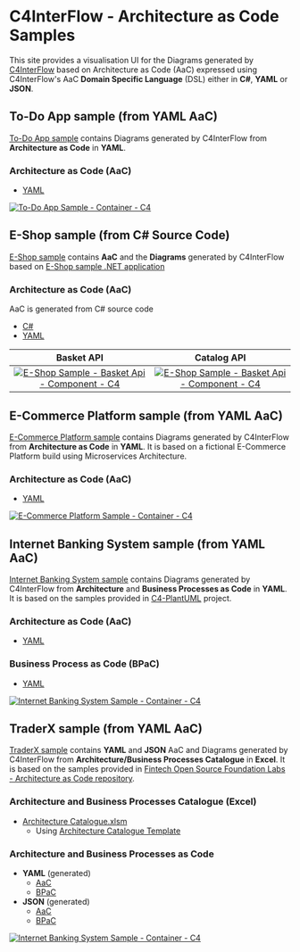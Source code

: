 # C4InterFlow - Architecture as Code Samples

This site provides a visualisation UI for the Diagrams generated by [C4InterFlow](https://github.com/SlavaVedernikov/C4InterFlow) based on Architecture as Code (AaC) expressed using C4InterFlow's AaC **Domain Specific Language** (DSL) either in **C#**, **YAML** or **JSON**.

## To-Do App sample (from YAML AaC)
[To-Do App sample](https://c4interflow.github.io/architecture-as-code-samples-visualiser/todo-app) contains Diagrams generated by C4InterFlow from **Architecture as Code** in **YAML**.
### Architecture as Code (AaC)
- [YAML](https://github.com/SlavaVedernikov/C4InterFlow/blob/master/Samples/ToDoApp/Architecture/ToDoApp.yaml)

[![To-Do App Sample - Container - C4](todo-app/Software%20Systems/Container%20-%20C4.svg)](https://c4interflow.github.io/architecture-as-code-samples-visualiser/todo-app)

## E-Shop sample (from C# Source Code)
[E-Shop sample](https://c4interflow.github.io/architecture-as-code-samples-visualiser/dotnet-eshop) contains **AaC** and the **Diagrams** generated by C4InterFlow based on [E-Shop sample .NET application ](https://github.com/dotnet/eShop)
### Architecture as Code (AaC)
AaC is generated from C# source code
- [C#](https://github.com/SlavaVedernikov/C4InterFlow/tree/master/Samples/dotnet.eShop/dotnet.eShop.Architecture/SoftwareSystems)
- [YAML](https://github.com/SlavaVedernikov/C4InterFlow/tree/master/Samples/dotnet.eShop/dotnet.eShop.Architecture/Yaml)

| Basket API | Catalog API |
|:-------:|:-------:|
| [![E-Shop Sample - Basket Api - Component - C4](dotnet-eshop/Software%20Systems/Basket%20Api/Component%20-%20C4.svg)](https://c4interflow.github.io/architecture-as-code-samples-visualiser/dotnet-eshop) | [![E-Shop Sample - Basket Api - Component - C4](dotnet-eshop/Software%20Systems/Catalog%20Api/Component%20-%20C4.svg)](https://c4interflow.github.io/architecture-as-code-samples-visualiser/dotnet-eshop) |

## E-Commerce Platform sample (from YAML AaC)
[E-Commerce Platform sample](https://c4interflow.github.io/architecture-as-code-samples-visualiser/e-commerce-platform) contains Diagrams generated by C4InterFlow from **Architecture as Code** in **YAML**. It is based on a fictional E-Commerce Platform build using Microservices Architecture.
### Architecture as Code (AaC)
- [YAML](https://github.com/SlavaVedernikov/C4InterFlow/tree/master/Samples/E-Commerce%20Platform/Yaml/Architecture/SoftwareSystems)

[![E-Commerce Platform Sample - Container - C4](e-commerce-platform/Software%20Systems/Context%20-%20C4%20Static.svg)](https://c4interflow.github.io/architecture-as-code-samples-visualiser/e-commerce-platform)

## Internet Banking System sample (from YAML AaC)
[Internet Banking System sample](https://c4interflow.github.io/architecture-as-code-samples-visualiser/internet-banking-system) contains Diagrams generated by C4InterFlow from **Architecture** and **Business Processes as Code** in **YAML**. It is based on the samples provided in [C4-PlantUML](https://github.com/plantuml-stdlib/C4-PlantUML/tree/master/samples) project.
### Architecture as Code (AaC)
- [YAML](https://github.com/SlavaVedernikov/C4InterFlow/tree/master/Samples/Internet%20Banking%20System/Yaml/Architecture/SoftwareSystems)
### Business Process as Code (BPaC)
- [YAML](https://github.com/SlavaVedernikov/C4InterFlow/tree/master/Samples/Internet%20Banking%20System/Yaml/Architecture/BusinessProcesses)

[![Internet Banking System Sample - Container - C4](internet-banking-system/Software%20Systems/Container%20-%20C4.svg)](https://c4interflow.github.io/architecture-as-code-samples-visualiser/internet-banking-system)

## TraderX sample (from YAML AaC)
[TraderX sample](https://c4interflow.github.io/architecture-as-code-samples-visualiser/trader-x) contains **YAML** and **JSON** AaC and Diagrams generated by C4InterFlow from **Architecture/Business Processes Catalogue** in **Excel**. It is based on the samples provided in [Fintech Open Source Foundation Labs - Architecture as Code repository](https://github.com/finos-labs/architecture-as-code/tree/main/calm/samples/traderx).
### Architecture and Business Processes Catalogue (Excel)
- [Architecture Catalogue.xlsm](https://github.com/SlavaVedernikov/C4InterFlow/blob/master/Samples/TraderX/CSV/Architecture%20Catalogue.xlsm)
  - Using [Architecture Catalogue Template](https://github.com/SlavaVedernikov/C4InterFlow/blob/master/Templates/Architecture%20Catalogue.xlsm)
### Architecture and Business Processes as Code
- **YAML** (generated)
  - [AaC](https://github.com/SlavaVedernikov/C4InterFlow/blob/master/Samples/TraderX/CSV/Architecture/Yaml/SoftwareSystems)
  - [BPaC](https://github.com/SlavaVedernikov/C4InterFlow/blob/master/Samples/TraderX/CSV/Architecture/Yaml/BusinessProcesses)
- **JSON** (generated)
  - [AaC](https://github.com/SlavaVedernikov/C4InterFlow/blob/master/Samples/TraderX/CSV/Architecture/Json/SoftwareSystems)
  - [BPaC](https://github.com/SlavaVedernikov/C4InterFlow/blob/master/Samples/TraderX/CSV/Architecture/Json/BusinessProcesses)

[![Internet Banking System Sample - Container - C4](trader-x/Software%20Systems/Container%20-%20C4.svg)](https://c4interflow.github.io/architecture-as-code-samples-visualiser/trader-x)


